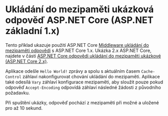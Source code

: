 # <a name="aspnet-core-response-caching-sample-aspnet-core-1x"></a>Ukládání do mezipaměti ukázková odpověď ASP.NET Core (ASP.NET základní 1.x)

Tento příklad ukazuje použití ASP.NET Core [Middleware ukládání do mezipaměti odpovědi](xref:performance/caching/middleware) s ASP.NET Core 1.x. Ukázka 2.x ASP.NET Core, najdete v části [ASP.NET Core odpovědi ukládání do mezipaměti ukázkové (ASP.NET Core 2.x)](https://github.com/aspnet/Docs/tree/master/aspnetcore/performance/caching/middleware/samples/2.x).

Aplikace odešle `Hello World!` zprávy a spolu s aktuálním časem `Cache-Control` záhlaví nakonfigurovat chování ukládání do mezipaměti. Aplikace také odesílá `Vary` záhlaví konfigurace mezipaměti, aby sloužit pouze pokud odpověď `Accept-Encoding` odpovídá záhlaví následné žádosti z původního požadavku.

Při spuštění ukázky, odpověď pochází z mezipaměti při možné a uložené pro až 10 sekund.
